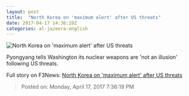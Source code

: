 ```yaml
---
layout: post
title:  "North Korea on 'maximum alert' after US threats"
date: 2017-04-17 14:36:19Z
categories: al-jazeera-english
---
```


![North Korea on 'maximum alert' after US threats](http://www.aljazeera.com/mritems/Images/2017/4/17/35d8e91989f54cdd8734f6c8f724a096_18.jpg)

Pyongyang tells Washington its nuclear weapons are 'not an illusion' following US threats.


Full story on F3News: [North Korea on 'maximum alert' after US threats](http://www.f3nws.com/n/DRdbAF)

> Posted on: Monday, April 17, 2017 7:36:19 PM
